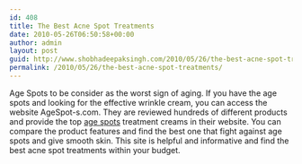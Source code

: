 ```yaml
---
id: 408
title: The Best Acne Spot Treatments
date: 2010-05-26T06:50:58+00:00
author: admin
layout: post
guid: http://www.shobhadeepaksingh.com/2010/05/26/the-best-acne-spot-treatments/
permalink: /2010/05/26/the-best-acne-spot-treatments/
---
```

Age Spots to be consider as the worst sign of aging. If you have the age spots and looking for the effective wrinkle cream, you can access the website AgeSpot-s.com. They are reviewed hundreds of different products and provide the top [age spots](http://www.agespot-s.com/) treatment creams in their website. You can compare the product features and find the best one that fight against age spots and give smooth skin. This site is helpful and informative and find the best acne spot treatments within your budget.